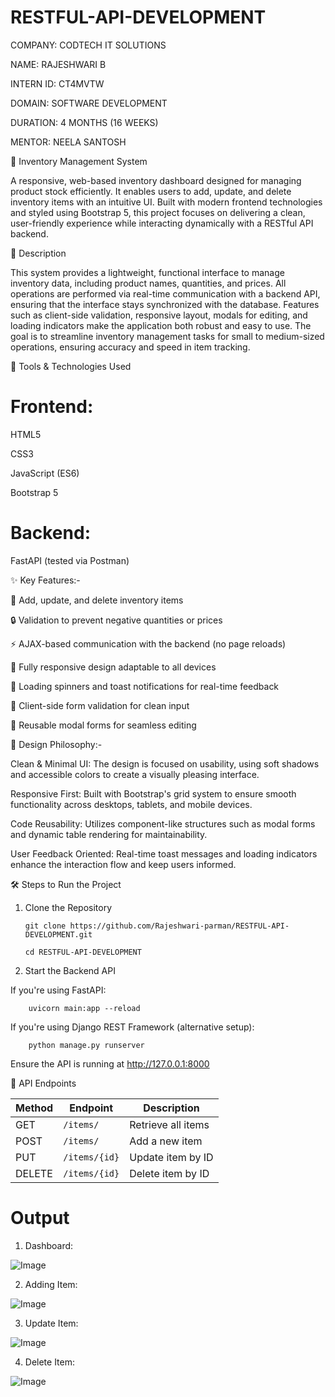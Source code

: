 # RESTFUL-API-DEVELOPMENT

COMPANY: CODTECH IT SOLUTIONS

NAME: RAJESHWARI B

INTERN ID: CT4MVTW

DOMAIN: SOFTWARE DEVELOPMENT

DURATION: 4 MONTHS (16 WEEKS)

MENTOR: NEELA SANTOSH

🧾 Inventory Management System

A responsive, web-based inventory dashboard designed for managing product stock efficiently. It enables users to add, update, and delete inventory items with an intuitive UI. Built with modern frontend technologies and styled using Bootstrap 5, this project focuses on delivering a clean, user-friendly experience while interacting dynamically with a RESTful API backend.

📌 Description

This system provides a lightweight, functional interface to manage inventory data, including product names, quantities, and prices. All operations are performed via real-time communication with a backend API, ensuring that the interface stays synchronized with the database. Features such as client-side validation, responsive layout, modals for editing, and loading indicators make the application both robust and easy to use. The goal is to streamline inventory management tasks for small to medium-sized operations, ensuring accuracy and speed in item tracking.

🔧 Tools & Technologies Used

# Frontend:

HTML5

CSS3

JavaScript (ES6)

Bootstrap 5

# Backend:

FastAPI (tested via Postman)

✨ Key Features:-

🚀 Add, update, and delete inventory items

🔒 Validation to prevent negative quantities or prices

⚡ AJAX-based communication with the backend (no page reloads)

📱 Fully responsive design adaptable to all devices

🔄 Loading spinners and toast notifications for real-time feedback

🧼 Client-side form validation for clean input

🧠 Reusable modal forms for seamless editing

🎨 Design Philosophy:-

Clean & Minimal UI: The design is focused on usability, using soft shadows and accessible colors to create a visually pleasing interface.

Responsive First: Built with Bootstrap's grid system to ensure smooth functionality across desktops, tablets, and mobile devices.

Code Reusability: Utilizes component-like structures such as modal forms and dynamic table rendering for maintainability.

User Feedback Oriented: Real-time toast messages and loading indicators enhance the interaction flow and keep users informed.

🛠️ Steps to Run the Project

1. Clone the Repository

       git clone https://github.com/Rajeshwari-parman/RESTFUL-API-DEVELOPMENT.git
   
       cd RESTFUL-API-DEVELOPMENT
   
3. Start the Backend API
   
  If you're using FastAPI:

        uvicorn main:app --reload
        
  If you're using Django REST Framework (alternative setup):

        python manage.py runserver
        
  Ensure the API is running at http://127.0.0.1:8000

🔌 API Endpoints

| Method | Endpoint      | Description        |
| ------ | ------------- | ------------------ |
| GET    | `/items/`     | Retrieve all items |
| POST   | `/items/`     | Add a new item     |
| PUT    | `/items/{id}` | Update item by ID  |
| DELETE | `/items/{id}` | Delete item by ID  |

# Output

1. Dashboard:
   
  ![Image](https://github.com/user-attachments/assets/aeab17a3-d5e2-4ba6-8065-fb71cfcabe58)

2. Adding Item:
   
  ![Image](https://github.com/user-attachments/assets/502cdb89-257c-4b9d-9a8a-832861c34794)

3. Update Item:

  ![Image](https://github.com/user-attachments/assets/0f4db88e-efad-4f8d-b352-0b75ede115a0)

4. Delete Item:
   
  ![Image](https://github.com/user-attachments/assets/9ddaffaf-15d3-4d67-b875-9d4aa1bbf5e3)

